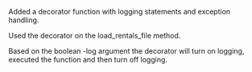 Added a decorator function with logging statements and exception handling.

Used the decorator on the load_rentals_file method.

Based on the boolean -log argument the decorator will turn on logging, executed the
function and then turn off logging.
